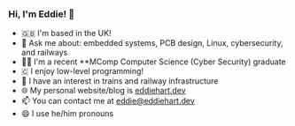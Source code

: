 ### Hi, I'm Eddie! 👋

- 🇬🇧 I'm based in the UK!
- 💬 Ask me about: embedded systems, PCB design, Linux, cybersecurity, and railways
- 🧑‍💻 I'm a recent **MComp Computer Science (Cyber Security) graduate
- 🇨 I enjoy low-level programming!
- 🚄 I have an interest in trains and railway infrastructure
- 🌐 My personal website/blog is [eddiehart.dev](https://eddiehart.dev)
- 📫 You can contact me at [eddie@eddiehart.dev](mailto:eddie@eddiehart.dev)
- 😄 I use he/him pronouns